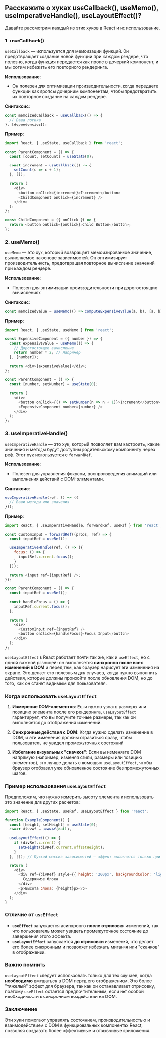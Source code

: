 ## Расскажите о хуках useCallback(), useMemo(), useImperativeHandle(), useLayoutEffect()?

Давайте рассмотрим каждый из этих хуков в React и их использование.

### 1. **useCallback()**
`useCallback` — используется для мемоизации функций. Он предотвращает создание новой функции при каждом рендере, что полезно, когда функция передается как пропс в дочерний компонент, и мы хотим избежать его повторного рендеринга.

**Использование**:
- Он полезен для оптимизации производительности, когда передаете функции как пропсы дочерним компонентам, чтобы предотвратить их повторное создание на каждом рендере.

**Синтаксис**:
```javascript
const memoizedCallback = useCallback(() => {
  // Ваша логика
}, [dependencies]);
```

**Пример**:
```javascript
import React, { useState, useCallback } from 'react';

const ParentComponent = () => {
  const [count, setCount] = useState(0);

  const increment = useCallback(() => {
    setCount(c => c + 1);
  }, []);

  return (
    <div>
      <button onClick={increment}>Increment</button>
      <ChildComponent onClick={increment} />
    </div>
  );
};

const ChildComponent = ({ onClick }) => {
  return <button onClick={onClick}>Child Button</button>;
};
```

### 2. **useMemo()**
`useMemo` — это хук, который возвращает мемоизированное значение, вычисляемое на основе зависимостей. Он оптимизирует производительность, предотвращая повторное вычисление значений при каждом рендере.

**Использование**:
- Полезен для оптимизации производительности при дорогостоящих вычислениях.

**Синтаксис**:
```javascript
const memoizedValue = useMemo(() => computeExpensiveValue(a, b), [a, b]);
```

**Пример**:
```javascript
import React, { useState, useMemo } from 'react';

const ExpensiveComponent = ({ number }) => {
  const expensiveValue = useMemo(() => {
    // Дорогостоящее вычисление
    return number * 2; // Например
  }, [number]);

  return <div>{expensiveValue}</div>;
};

const ParentComponent = () => {
  const [number, setNumber] = useState(0);

  return (
    <div>
      <button onClick={() => setNumber(n => n + 1)}>Increment</button>
      <ExpensiveComponent number={number} />
    </div>
  );
};
```

### 3. **useImperativeHandle()**
`useImperativeHandle` — это хук, который позволяет вам настроить, какие значения и методы будут доступны родительскому компоненту через реф. Этот хук используется с `forwardRef`.

**Использование**:
- Полезен для управления фокусом, воспроизведения анимаций или выполнения действий с DOM-элементами.

**Синтаксис**:
```javascript
useImperativeHandle(ref, () => ({
  // Ваши методы или значения
}));
```

**Пример**:
```javascript
import React, { useImperativeHandle, forwardRef, useRef } from 'react';

const CustomInput = forwardRef((props, ref) => {
  const inputRef = useRef();

  useImperativeHandle(ref, () => ({
    focus: () => {
      inputRef.current.focus();
    }
  }));

  return <input ref={inputRef} />;
});

const ParentComponent = () => {
  const inputRef = useRef();

  const handleFocus = () => {
    inputRef.current.focus();
  };

  return (
    <div>
      <CustomInput ref={inputRef} />
      <button onClick={handleFocus}>Focus Input</button>
    </div>
  );
};
```

`useLayoutEffect` в React работает почти так же, как и `useEffect`, но с одной важной разницей: он выполняется **синхронно после всех изменений в DOM** и перед тем, как браузер нарисует эти изменения на экране. Это делает его полезным для случаев, когда нужно выполнить действия, которые должны произойти после обновления DOM, но до того, как он станет видимым для пользователя.

### Когда использовать `useLayoutEffect`

1. **Измерение DOM-элементов**: Если нужно узнать размеры или позицию элемента после его рендеринга, `useLayoutEffect` гарантирует, что вы получите точные размеры, так как он выполняется до отображения изменений.
   
2. **Синхронные действия с DOM**: Когда нужно сделать изменение в DOM, и эти изменения должны отразиться сразу, чтобы пользователь не увидел промежуточных состояний.

3. **Избегание визуальных "скачков"**: Если вы изменяете DOM напрямую (например, изменяя стили, размеры или позицию элементов), это лучше делать с помощью `useLayoutEffect`, чтобы браузер отобразил уже обновленное состояние без промежуточных шагов.

### Пример использования `useLayoutEffect`

Предположим, что нужно измерить высоту элемента и использовать это значение для других расчетов:

```javascript
import React, { useState, useRef, useLayoutEffect } from 'react';

function ExampleComponent() {
  const [height, setHeight] = useState(0);
  const divRef = useRef(null);

  useLayoutEffect(() => {
    if (divRef.current) {
      setHeight(divRef.current.offsetHeight);
    }
  }, []); // Пустой массив зависимостей — эффект выполнится только при первом рендере

  return (
    <div>
      <div ref={divRef} style={{ height: '200px', backgroundColor: 'lightblue' }}>
        Содержимое блока
      </div>
      <p>Высота блока: {height}px</p>
    </div>
  );
}
```

### Отличие от `useEffect`

- **`useEffect`** запускается асинхронно **после отрисовки** изменений, так что пользователь может увидеть промежуточное состояние до завершения этого эффекта.
- **`useLayoutEffect`** запускается **до отрисовки** изменений, что делает его более синхронным и позволяет избежать мигания или "скачков" в отображении.

### Важно помнить
`useLayoutEffect` следует использовать только для тех случаев, когда **необходимо** вмешаться в DOM перед его отображением. Это более "тяжелый" эффект для браузера, так как он останавливает отрисовку, поэтому `useEffect` остается предпочтительным, если нет особой необходимости в синхронном воздействии на DOM.

### Заключение
Эти хуки помогают управлять состоянием, производительностью и взаимодействием с DOM в функциональных компонентах React, позволяя создавать более эффективные и отзывчивые приложения.